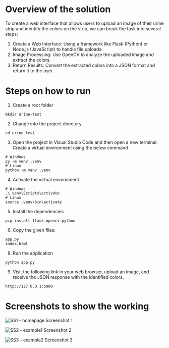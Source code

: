 # Overview of the solution  
To create a web interface that allows users to upload an image of their urine strip and identify the colors on the strip, we can break the task into several steps:

1) Create a Web Interface: Using a framework like Flask (Python) or Node.js (JavaScript) to handle file uploads.
2) Image Processing: Use OpenCV to analyze the uploaded image and extract the colors.
3) Return Results: Convert the extracted colors into a JSON format and return it to the user. 
    
   
# Steps on how to run  
1)  Create a root folder  
```
mkdir urine-test
```  
2) Change into the project directory
```
cd urine test
```
3) Open the project in Visual Studio Code and then open a new terminal. Create a virtual environment using the below command
```
# Windows
py -m venv .venv
# Linux
python -m venv .venv
```
4) Activate the virtual environment
```
# Windows
.\.venv\Scripts\activate
# Linux
source .venv\bin\activate
```
5) Install the dependencies
```
pip install flask opencv-python
```  
6) Copy the given files: 
```
app.py
index.html
```  
8) Run the application
```
python app.py
```
9) Visit the following link in your web browser, upload an image, and receive the JSON response with the identified colors.
```
http://127.0.0.1:5000
```


#     Screenshots to show the working
![SS1 - homepage](https://res.cloudinary.com/dkddubkcn/image/upload/v1720258742/Screenshot_275_qujzun.png)
Screenshot 1

![SS2 - example1](https://res.cloudinary.com/dkddubkcn/image/upload/v1720258742/Screenshot_276_e5j89o.png)
Screenshot 2

![SS3 - example2](https://res.cloudinary.com/dkddubkcn/image/upload/v1720258742/Screenshot_277_giztvv.png)
Screenshot 3
